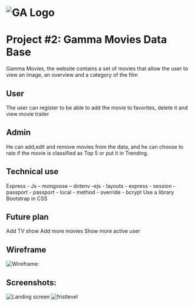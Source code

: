 # ![GA Logo](https://ga-dash.s3.amazonaws.com/production/assets/logo-9f88ae6c9c3871690e33280fcf557f33.png) 

# Project #2: Gamma Movies Data Base

Gamma Movies, the website contains a set of movies that allow the user to view an image, an overview and a category of the film

## User
The user can register to be able to add the movie to favorites, delete it and view movie trailer

## Admin 
He can add,edit and remove movies from the data, and he can choose to rate if the movie is classified as Top 5 or put it in Trending.

## Technical use
Express - Js – mongoose – dotenv -ejs - layouts - express - session - passport - passport - local - method - override - bcrypt
Use a library Bootstrap in CSS

## Future plan 
Add TV show
Add more movies
Show more active user 
## Wireframe
 ![Wireframe:](/img/Crosswordpuzzle.png)
 ## Screenshots:
  ![Landing screen](/img/frontpage.png)
![fristlevel](/img/first.level.png)
